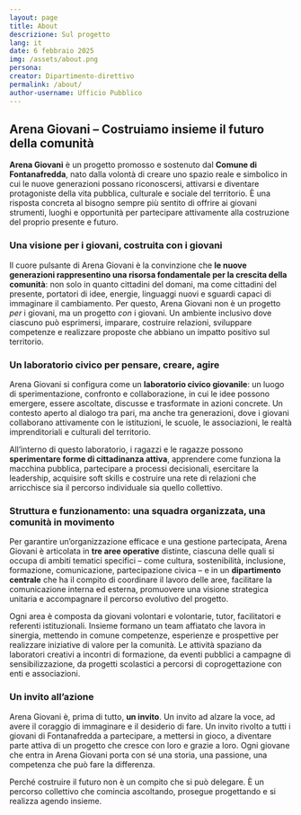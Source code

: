 ```yaml
---
layout: page
title: About
descrizione: Sul progetto
lang: it
date: 6 febbraio 2025
img: /assets/about.png
persona: 
creator: Dipartimento-direttivo
permalink: /about/
author-username: Ufficio Pubblico
---
```


## **Arena Giovani – Costruiamo insieme il futuro della comunità**

**Arena Giovani** è un progetto promosso e sostenuto dal **Comune di Fontanafredda**, nato dalla volontà di creare uno spazio reale e simbolico in cui le nuove generazioni possano riconoscersi, attivarsi e diventare protagoniste della vita pubblica, culturale e sociale del territorio. È una risposta concreta al bisogno sempre più sentito di offrire ai giovani strumenti, luoghi e opportunità per partecipare attivamente alla costruzione del proprio presente e futuro.

### **Una visione per i giovani, costruita con i giovani**

Il cuore pulsante di Arena Giovani è la convinzione che **le nuove generazioni rappresentino una risorsa fondamentale per la crescita della comunità**: non solo in quanto cittadini del domani, ma come cittadini del presente, portatori di idee, energie, linguaggi nuovi e sguardi capaci di immaginare il cambiamento. Per questo, Arena Giovani non è un progetto *per* i giovani, ma un progetto *con* i giovani. Un ambiente inclusivo dove ciascuno può esprimersi, imparare, costruire relazioni, sviluppare competenze e realizzare proposte che abbiano un impatto positivo sul territorio.

### **Un laboratorio civico per pensare, creare, agire**

Arena Giovani si configura come un **laboratorio civico giovanile**: un luogo di sperimentazione, confronto e collaborazione, in cui le idee possono emergere, essere ascoltate, discusse e trasformate in azioni concrete. Un contesto aperto al dialogo tra pari, ma anche tra generazioni, dove i giovani collaborano attivamente con le istituzioni, le scuole, le associazioni, le realtà imprenditoriali e culturali del territorio.

All’interno di questo laboratorio, i ragazzi e le ragazze possono **sperimentare forme di cittadinanza attiva**, apprendere come funziona la macchina pubblica, partecipare a processi decisionali, esercitare la leadership, acquisire soft skills e costruire una rete di relazioni che arricchisce sia il percorso individuale sia quello collettivo.

### **Struttura e funzionamento: una squadra organizzata, una comunità in movimento**

Per garantire un’organizzazione efficace e una gestione partecipata, Arena Giovani è articolata in **tre aree operative** distinte, ciascuna delle quali si occupa di ambiti tematici specifici – come cultura, sostenibilità, inclusione, formazione, comunicazione, partecipazione civica – e in un **dipartimento centrale** che ha il compito di coordinare il lavoro delle aree, facilitare la comunicazione interna ed esterna, promuovere una visione strategica unitaria e accompagnare il percorso evolutivo del progetto.

Ogni area è composta da giovani volontari e volontarie, tutor, facilitatori e referenti istituzionali. Insieme formano un team affiatato che lavora in sinergia, mettendo in comune competenze, esperienze e prospettive per realizzare iniziative di valore per la comunità. Le attività spaziano da laboratori creativi a incontri di formazione, da eventi pubblici a campagne di sensibilizzazione, da progetti scolastici a percorsi di coprogettazione con enti e associazioni.

### **Un invito all’azione**

Arena Giovani è, prima di tutto, **un invito**. Un invito ad alzare la voce, ad avere il coraggio di immaginare e il desiderio di fare. Un invito rivolto a tutti i giovani di Fontanafredda a partecipare, a mettersi in gioco, a diventare parte attiva di un progetto che cresce con loro e grazie a loro. Ogni giovane che entra in Arena Giovani porta con sé una storia, una passione, una competenza che può fare la differenza.

Perché costruire il futuro non è un compito che si può delegare. È un percorso collettivo che comincia ascoltando, prosegue progettando e si realizza agendo insieme.
